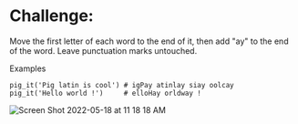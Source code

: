 # Challenge:

Move the first letter of each word to the end of it, then add "ay" to the end of the word. Leave punctuation marks untouched.

Examples
```
pig_it('Pig latin is cool') # igPay atinlay siay oolcay
pig_it('Hello world !')     # elloHay orldway !
```


![Screen Shot 2022-05-18 at 11 18 18 AM](https://user-images.githubusercontent.com/73619806/169077978-465686dc-77ed-46b7-8c82-2f60e5c451ad.png)
